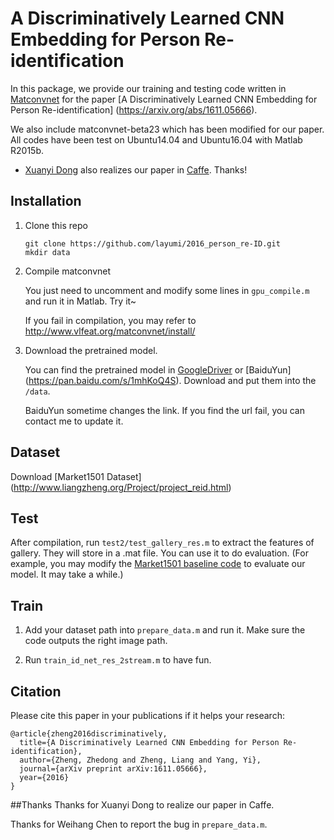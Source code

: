 # A Discriminatively Learned CNN Embedding for Person Re-identification

In this package, we provide our training and testing code written in [Matconvnet](http://www.vlfeat.org/matconvnet/) for the paper [A Discriminatively Learned CNN Embedding for Person Re-identification] (https://arxiv.org/abs/1611.05666).
 
We also include matconvnet-beta23 which has been modified for our paper. All codes have been test on Ubuntu14.04 and Ubuntu16.04 with Matlab R2015b.

* [Xuanyi Dong](https://github.com/D-X-Y) also realizes our paper in [Caffe](https://github.com/D-X-Y/caffe-reid). Thanks!

## Installation
1. Clone this repo
 
	```Shell
	git clone https://github.com/layumi/2016_person_re-ID.git
	mkdir data
	```

2. Compile matconvnet 

	You just need to uncomment and modify some lines in `gpu_compile.m` and run it in Matlab. Try it~

	If you fail in compilation, you may refer to http://www.vlfeat.org/matconvnet/install/

3. Download the pretrained model. 

	You can find the pretrained model in [GoogleDriver](https://drive.google.com/file/d/0B0VOCNYh8HeRV29EaGRXWFZPbHM/view?usp=sharing) or [BaiduYun] (https://pan.baidu.com/s/1mhKoQ4S). Download and put them into the `/data`.

	BaiduYun sometime changes the link. If you find the url fail, you can contact me to update it.

## Dataset
Download [Market1501 Dataset] (http://www.liangzheng.org/Project/project_reid.html)

## Test 
After compilation, run `test2/test_gallery_res.m` to extract the features of gallery. They will store in a .mat file. You can use it to do evaluation.
(For example, you may modify the [Market1501 baseline code](http://www.liangzheng.org/Project/project_reid.html) to evaluate our model. It may take a while.)

## Train
1. Add your dataset path into `prepare_data.m` and run it. Make sure the code outputs the right image path.

2. Run `train_id_net_res_2stream.m` to have fun.

## Citation
Please cite this paper in your publications if it helps your research:
```
@article{zheng2016discriminatively,
  title={A Discriminatively Learned CNN Embedding for Person Re-identification},
  author={Zheng, Zhedong and Zheng, Liang and Yang, Yi},
  journal={arXiv preprint arXiv:1611.05666},
  year={2016}
}
```
##Thanks
Thanks for Xuanyi Dong to realize our paper in Caffe.

Thanks for Weihang Chen to report the bug in `prepare_data.m`.
